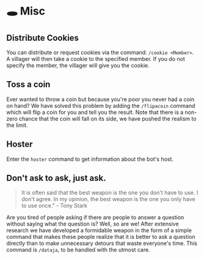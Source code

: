 # 🕳️ Misc

## **Distribute Cookies**

You can distribute or request cookies via the command: `/cookie <Member>`. A villager will then take a cookie to the specified member. If you do not specify the member, the villager will give you the cookie.

## **Toss a coin**

Ever wanted to throw a coin but because you're poor you never had a coin on hand? We have solved this problem by adding the `/flipacoin` command which will flip a coin for you and tell you the result. Note that there is a non-zero chance that the coin will fall on its side, we have pushed the realism to the limit.

## **Hoster**

Enter the `hoster` command to get information about the bot's host.

## **Don't ask to ask, just ask.**

> It is often said that the best weapon is the one you don't have to use. I don't agree. In my opinion, the best weapon is the one you only have to use once." - Tony Stark

Are you tired of people asking if there are people to answer a question without saying what the question is? Well, so are we! After extensive research we have developed a formidable weapon in the form of a simple command that makes these people realize that it is better to ask a question directly than to make unnecessary detours that waste everyone's time. This command is `/dataja`, to be handled with the utmost care.
